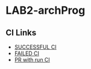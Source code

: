 # LAB2-archProg

## CI Links

- [SUCCESSFUL CI](https://github.com/ipassternak/LAB2-archProg/actions/runs/8170589055)
- [FAILED CI](https://github.com/ipassternak/LAB2-archProg/actions/runs/8170240255)
- [PR with run CI](https://github.com/ipassternak/LAB2-archProg/pull/1)
